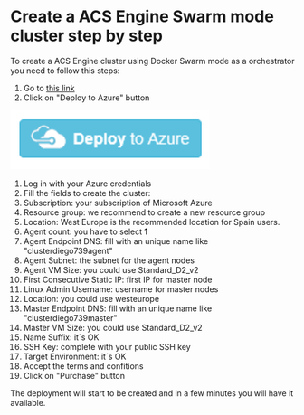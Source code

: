 # Create a ACS Engine Swarm mode cluster step by step

To create a ACS Engine cluster using Docker Swarm mode as a orchestrator you need to follow this steps:

1. Go to [this link](https://github.com/Azure/azure-quickstart-templates/tree/master/101-acsengine-swarmmode)
2. Click on &quot;Deploy to Azure&quot; button

 ![](./media/deploy-button.png)

1. Log in with your Azure credentials
2. Fill the fields to create the cluster:
  1. Subscription: your subscription of Microsoft Azure
  2. Resource group: we recommend to create a new resource group
  3. Location: West Europe is the recommended location for Spain users.
  4. Agent count: you have to select **1**
  5. Agent Endpoint DNS: fill with an unique name like &quot;clusterdiego739agent&quot;
  6. Agent Subnet: the subnet for the agent nodes
  7. Agent VM Size: you could use Standard\_D2\_v2
  8. First Consecutive Static IP: first IP for master node
  9. Linux Admin Username: username for master nodes
  10. Location: you could use westeurope
  11. Master Endpoint DNS: fill with an unique name like &quot;clusterdiego739master&quot;
  12. Master VM Size: you could use Standard\_D2\_v2
  13. Name Suffix: it´s OK
  14. SSH Key: complete with your public SSH key
  15. Target Environment: it´s OK
3. Accept the terms and confitions
4. Click on &quot;Purchase&quot; button

The deployment will start to be created and in a few minutes you will have it available.